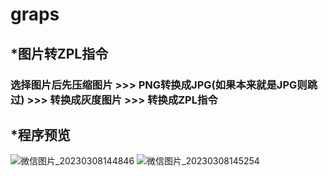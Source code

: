 # graps

## *图片转ZPL指令

### 选择图片后先压缩图片 >>> PNG转换成JPG(如果本来就是JPG则跳过) >>> 转换成灰度图片 >>> 转换成ZPL指令

## *程序预览

![微信图片_20230308144846](https://user-images.githubusercontent.com/39901975/223639727-dc4561c9-05f4-4dc8-8b9a-9a7c6e5a5e3b.png)
![微信图片_20230308145254](https://user-images.githubusercontent.com/39901975/223640409-4faa95b3-729f-427c-875d-a1419b1eff60.png)
